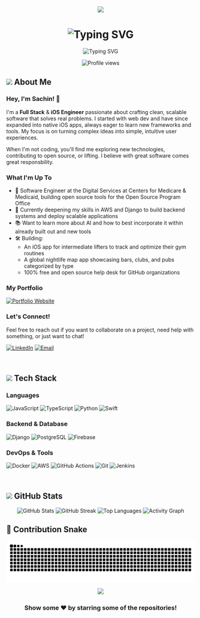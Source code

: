 # <!-- GitHub Profile README -->

<div align="center">
  
  <!-- Animated Wave -->
  ![](https://capsule-render.vercel.app/api?type=waving&color=gradient&customColorList=24&height=100&section=header&fontSize=0)
  
  <!-- Name with Gradient Effect -->
  <h1>
    <img src="https://readme-typing-svg.demolab.com?font=Fira+Code&size=35&pause=1000&color=58A6FF&center=true&vCenter=true&width=500&lines=Sachin+Panayil;Full+Stack+Developer;Open+Source+Enthusiast" alt="Typing SVG" />
  </h1>
  
  <!-- Dynamic Tagline -->
  <p align="center">
    <img src="https://readme-typing-svg.demolab.com?font=Fira+Code&size=18&pause=1000&color=8B949E&center=true&vCenter=true&width=600&lines=Currently+building+something+awesome...;Always+learning%2C+always+growing" alt="Typing SVG" />
  </p>
  
  <!-- Profile Views Counter -->
  <p align="center">
    <img src="https://komarev.com/ghpvc/?username=sachin-panayil&color=58a6ff&style=flat-square&label=Profile+Views" alt="Profile views" />
  </p>
</div>

<!-- About Section -->
## <img src="https://media2.giphy.com/media/QssGEmpkyEOhBCb7e1/giphy.gif?cid=ecf05e47a0n3gi1bfqntqmob8g9aid1oyj2wr3ds3mg700bl&rid=giphy.gif" width="25"> About Me

### Hey, I'm Sachin! 👋

I'm a **Full Stack** & **iOS Engineer** passionate about crafting clean, scalable software that solves real problems. I started with web dev and have since expanded into native iOS apps, always eager to learn new frameworks and tools. My focus is on turning complex ideas into simple, intuitive user experiences.

When I'm not coding, you'll find me exploring new technologies, contributing to open source, or lifting. I believe with great software comes great responsbility. 

### What I'm Up To

- 💼 Software Engineer at the Digital Services at Centers for Medicare & Medicaid, building open source tools for the Open Source Program Office
- 📖 Currently deepening my skills in AWS and Django to build backend systems and deploy scalable applications
- 📚 Want to learn more about AI and how to best incorporate it within already built out and new tools 
- 🛠️ Building:
   - An iOS app for intermediate lifters to track and optimize their gym routines
   - A global nightlife map app showcasing bars, clubs, and pubs categorized by type
   - 100% free and open source help desk for GitHub organizations

### My Portfolio

[![Portfolio Website](https://github-readme-stats.vercel.app/api/pin/?username=sachin-panayil&repo=sachin-panayil&theme=transparent&hide_border=true&title_color=58a6ff&text_color=c9d1d9&icon_color=58a6ff)](https://github.com/sachin-panayil/sachin-panayil)

### Let's Connect!

Feel free to reach out if you want to collaborate on a project, need help with something, or just want to chat!

[![LinkedIn](https://img.shields.io/badge/LinkedIn-0077B5?style=for-the-badge&logo=linkedin&logoColor=white)](https://linkedin.com/in/sachin-panayil)
[![Email](https://img.shields.io/badge/Email-D14836?style=for-the-badge&logo=gmail&logoColor=white)](mailto:sachinpanayil01@gmail.com)

&nbsp;

<!-- Tech Stack Section -->
## <img src="https://media.giphy.com/media/iY8CRBdQXODJSCERIr/giphy.gif" width="25"> Tech Stack

### Languages
![JavaScript](https://img.shields.io/badge/JavaScript-F7DF1E?style=for-the-badge&logo=javascript&logoColor=black)
![TypeScript](https://img.shields.io/badge/TypeScript-007ACC?style=for-the-badge&logo=typescript&logoColor=white)
![Python](https://img.shields.io/badge/Python-3776AB?style=for-the-badge&logo=python&logoColor=white)
![Swift](https://img.shields.io/badge/Swift-DC382D?style=for-the-badge&logo=rust&logoColor=white)

### Backend & Database
![Django](https://img.shields.io/badge/Django-339933?style=for-the-badge&logo=Django&logoColor=white)
![PostgreSQL](https://img.shields.io/badge/PostgreSQL-316192?style=for-the-badge&logo=postgresql&logoColor=white)
![Firebase](https://img.shields.io/badge/Firebase-4EA94B?style=for-the-badge&logo=Firebase&logoColor=white)

### DevOps & Tools
![Docker](https://img.shields.io/badge/Docker-2496ED?style=for-the-badge&logo=docker&logoColor=white)
![AWS](https://img.shields.io/badge/AWS-232F3E?style=for-the-badge&logo=aws&logoColor=white)
![GitHub Actions](https://img.shields.io/badge/GitHub_Actions-2088FF?style=for-the-badge&logo=github-actions&logoColor=white)
![Git](https://img.shields.io/badge/Git-F05032?style=for-the-badge&logo=git&logoColor=white)
![Jenkins](https://img.shields.io/badge/Jenkins-007ACC?style=for-the-badge&logo=Jenkins&logoColor=white)

</div>

&nbsp;

<!-- Github Stats -->
## <img src="https://media.giphy.com/media/cj87CxfRtrUifF3Ryk/giphy.gif" width="25"> GitHub Stats

<div align="center">
  
  <!-- GitHub Stats Card -->
  <img width="49%" height="195px" src="https://github-readme-stats.vercel.app/api?username=sachin-panayil&show_icons=true&count_private=true&hide_border=true&title_color=58a6ff&icon_color=58a6ff&text_color=c9d1d9&bg_color=0d1117" alt="GitHub Stats" />
  
  <!-- GitHub Streak Stats -->
  <img width="49%" height="195px" src="https://github-readme-streak-stats-eight.vercel.app/?user=sachin-panayil&theme=transparent&exclude_days=Sun%2CSat&hide_border=true" alt="GitHub Streak" />
  
  <!-- Most Used Languages -->
  <img width="40%" height="195px" src="https://github-readme-stats.vercel.app/api/top-langs/?username=sachin-panayil&layout=compact&hide_border=true&title_color=58a6ff&text_color=c9d1d9&bg_color=0d1117&langs_count=8" alt="Top Languages" />
  
  <!-- GitHub Activity Graph -->
  <img src="https://github-readme-activity-graph.vercel.app/graph?username=sachin-panayil&bg_color=0d1117&color=58a6ff&line=58a6ff&point=ffffff&area_color=0d1117&area=true&hide_border=true" alt="Activity Graph" />
  
</div>

<!-- Snake Animation -->
## 🐍 Contribution Snake

<div align="center">
  
  ![Snake animation](https://github.com/sachin-panayil/sachin-panayil/blob/output/github-contribution-grid-snake-dark.svg)
</div>

<!-- Aligned Center -->
<div align="center">

<!-- Footer -->
<img src="https://capsule-render.vercel.app/api?type=waving&color=gradient&customColorList=24&height=100&section=footer&fontSize=0" />


  
  ### Show some ❤️ by starring some of the repositories!
  
</div>
